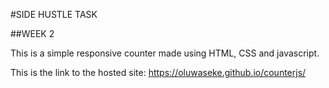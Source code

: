 #SIDE HUSTLE TASK

##WEEK 2


This is a simple responsive counter made using HTML, CSS and javascript.

This is the link to the hosted site:  https://oluwaseke.github.io/counterjs/

